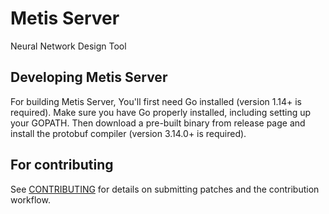 # Metis Server

Neural Network Design Tool

## Developing Metis Server

For building Metis Server, You'll first need Go installed (version 1.14+ is required). Make sure you have Go properly installed, including setting up your GOPATH. Then download a pre-built binary from release page and install the protobuf compiler (version 3.14.0+ is required).

## For contributing

See [CONTRIBUTING](CONTRIBUTING.md) for details on submitting patches and the contribution workflow.
